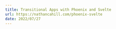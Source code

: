 ```yaml
---
title: Transitional Apps with Phoenix and Svelte
url: https://nathancahill.com/phoenix-svelte
date: 2022/07/27
---
```

